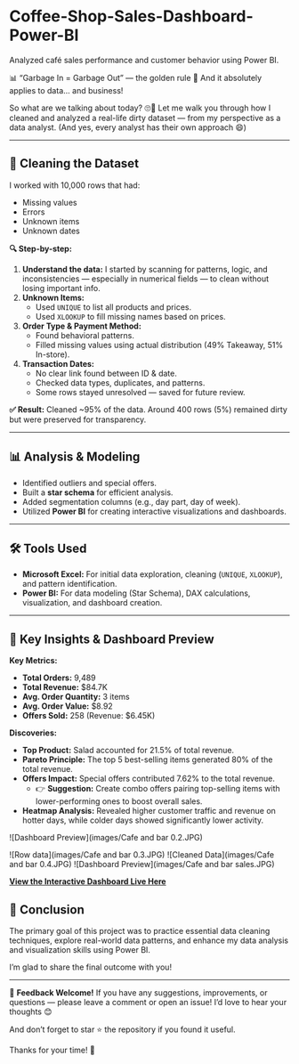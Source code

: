 # Coffee-Shop-Sales-Dashboard-Power-BI

Analyzed café sales performance and customer behavior using Power BI.

📊 “Garbage In = Garbage Out” — the golden rule 🔁
And it absolutely applies to data... and business!

So what are we talking about today? 🙄🤔
Let me walk you through how I cleaned and analyzed a real-life dirty dataset — from my perspective as a data analyst. (And yes, every analyst has their own approach 😄)

---

## 🧼 Cleaning the Dataset

I worked with 10,000 rows that had:
* Missing values
* Errors
* Unknown items
* Unknown dates

**🔍 Step-by-step:**

1.  **Understand the data:**
    I started by scanning for patterns, logic, and inconsistencies — especially in numerical fields — to clean without losing important info.
2.  **Unknown Items:**
    * Used `UNIQUE` to list all products and prices.
    * Used `XLOOKUP` to fill missing names based on prices.
3.  **Order Type & Payment Method:**
    * Found behavioral patterns.
    * Filled missing values using actual distribution (49% Takeaway, 51% In-store).
4.  **Transaction Dates:**
    * No clear link found between ID & date.
    * Checked data types, duplicates, and patterns.
    * Some rows stayed unresolved — saved for future review.

**✅ Result:**
Cleaned ~95% of the data. Around 400 rows (5%) remained dirty but were preserved for transparency.

---

## 📊 Analysis & Modeling

* Identified outliers and special offers.
* Built a **star schema** for efficient analysis.
* Added segmentation columns (e.g., day part, day of week).
* Utilized **Power BI** for creating interactive visualizations and dashboards.

---

## 🛠️ Tools Used

* **Microsoft Excel:** For initial data exploration, cleaning (`UNIQUE`, `XLOOKUP`), and pattern identification.
* **Power BI:** For data modeling (Star Schema), DAX calculations, visualization, and dashboard creation.

---

## 📌 Key Insights & Dashboard Preview

**Key Metrics:**
* **Total Orders:** 9,489
* **Total Revenue:** $84.7K
* **Avg. Order Quantity:** 3 items
* **Avg. Order Value:** $8.92
* **Offers Sold:** 258 (Revenue: $6.45K)

**Discoveries:**
* **Top Product:** Salad accounted for 21.5% of total revenue.
* **Pareto Principle:** The top 5 best-selling items generated 80% of the total revenue.
* **Offers Impact:** Special offers contributed 7.62% to the total revenue.
    * 👉 **Suggestion:** Create combo offers pairing top-selling items with lower-performing ones to boost overall sales.
* **Heatmap Analysis:** Revealed higher customer traffic and revenue on hotter days, while colder days showed significantly lower activity.

![Dashboard Preview](images/Cafe and bar 0.2.JPG)

![Row data](images/Cafe and bar 0.3.JPG)
![Cleaned Data](images/Cafe and bar 0.4.JPG)
![Dashboard Preview](images/Cafe and bar sales.JPG)

[**View the Interactive Dashboard Live Here**](https://app.powerbi.com/view?r=eyJrIjoiMzYwMWU2ZGYtOTFmNy00NTEwLTk0MWEtYzY0OGM2NWM1OTU0IiwidCI6IjJiYjZlNWJjLWMxMDktNDdmYi05NDMzLWMxYzZmNGZhMzNmZiIsImMiOjl9)

## 🎯 Conclusion

The primary goal of this project was to practice essential data cleaning techniques, explore real-world data patterns, and enhance my data analysis and visualization skills using Power BI.

I’m glad to share the final outcome with you!

---

💬 **Feedback Welcome!**
If you have any suggestions, improvements, or questions — please leave a comment or open an issue! I’d love to hear your thoughts 😊

And don’t forget to star ⭐ the repository if you found it useful.

Thanks for your time! 🙌
